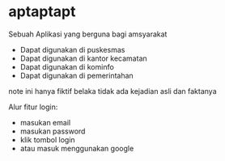 # aptaptapt
Sebuah Aplikasi yang berguna bagi amsyarakat

- Dapat digunakan di puskesmas
- Dapat digunakan di kantor kecamatan
- Dapat digunakan di kominfo
- Dapat digunakan di pemerintahan

note ini hanya fiktif belaka tidak ada kejadian asli dan faktanya

Alur fitur login:
- masukan email
- masukan password
- klik tombol login
- atau masuk menggunakan google
